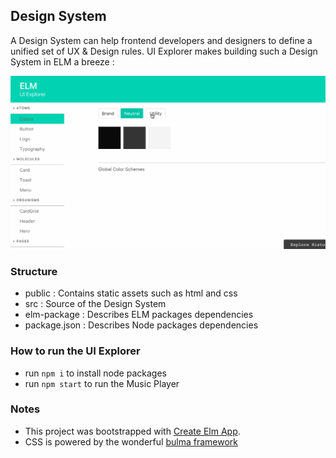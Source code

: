 ## Design System

A Design System can help frontend developers and designers to define a unified set of UX & Design rules.
UI Explorer makes building such a Design System in ELM a breeze :


<center>
<img src="design-system-explorer.gif" width="600" />
</center>


### Structure

- public : Contains static assets such as html and css
- src : Source of the Design System
- elm-package : Describes ELM packages dependencies
- package.json : Describes Node packages dependencies


### How to run the UI Explorer

- run ```npm i``` to install node packages
- run ```npm start``` to run the Music Player

### Notes

- This project was bootstrapped with [Create Elm App](https://github.com/halfzebra/create-elm-app).
- CSS is powered by the wonderful [bulma framework](http://bulma.io/)
